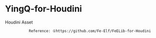 # YingQ-for-Houdini
Houdini Asset

               Reference: ①https://github.com/Fe-Elf/FeELib-for-Houdini 
